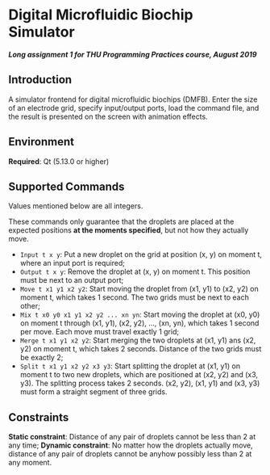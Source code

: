 # Digital Microfluidic Biochip Simulator

___Long assignment 1 for THU Programming Practices course, August 2019___

## Introduction
A simulator frontend for digital microfluidic biochips (DMFB). Enter the size of an electrode grid, specify input/output ports, load the command file, and the result is presented on the screen with animation effects.

## Environment
**Required**: Qt (5.13.0 or higher)

## Supported Commands
Values mentioned below are all integers.

These commands only guarantee that the droplets are placed at the expected positions **at the moments specified**, but not how they actually move.

* `Input t x y`: Put a new droplet on the grid at position (x, y) on moment t, where an input port is required;
* `Output t x y`: Remove the droplet at (x, y) on moment t. This position must be next to an output port;
* `Move t x1 y1 x2 y2`: Start moving the droplet from (x1, y1) to (x2, y2) on moment t, which takes 1 second. The two grids must be next to each other;
* `Mix t x0 y0 x1 y1 x2 y2 ... xn yn`: Start moving the droplet at (x0, y0) on moment t through (x1, y1), (x2, y2), ..., (xn, yn), which takes 1 second per move. Each move must travel exactly 1 grid;
* `Merge t x1 y1 x2 y2`: Start merging the two droplets at (x1, y1) ans (x2, y2) on moment t, which takes 2 seconds. Distance of the two grids must be exactly 2;
* `Split t x1 y1 x2 y2 x3 y3`: Start splitting the droplet at (x1, y1) on moment t to two new droplets, which are positioned at (x2, y2) and (x3, y3). The splitting process takes 2 seconds. (x2, y2), (x1, y1) and (x3, y3) must form a straight segment of three grids.

## Constraints
__Static constraint__: Distance of any pair of droplets cannot be less than 2 at any time;
__Dynamic constraint__: No matter how the droplets actually move, distance of any pair of droplets cannot be anyhow possibly less than 2 at any moment.
